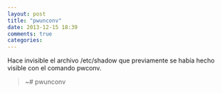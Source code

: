 ```yaml
---
layout: post
title: "pwunconv"
date: 2013-12-15 18:39
comments: true
categories: 
---
```

Hace invisible el archivo /etc/shadow que previamente se había hecho visible con el comando pwconv.

>~# pwunconv


